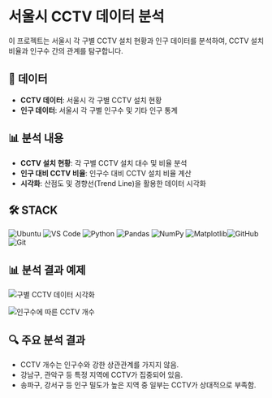 # 서울시 CCTV 데이터 분석

이 프로젝트는 서울시 각 구별 CCTV 설치 현황과 인구 데이터를 분석하여, CCTV 설치 비율과 인구수 간의 관계를 탐구합니다.

## 📁 데이터

- **CCTV 데이터**: 서울시 각 구별 CCTV 설치 현황
- **인구 데이터**: 서울시 각 구별 인구수 및 기타 인구 통계

## 📊 분석 내용

- **CCTV 설치 현황**: 각 구별 CCTV 설치 대수 및 비율 분석
- **인구 대비 CCTV 비율**: 인구수 대비 CCTV 설치 비율 계산
- **시각화**: 산점도 및 경향선(Trend Line)을 활용한 데이터 시각화

## 🛠 STACK
![Ubuntu](https://img.shields.io/badge/Ubuntu-E95420?style=for-the-badge&logo=ubuntu&logoColor=white) ![VS Code](https://img.shields.io/badge/Visual_Studio_Code-007ACC?style=for-the-badge&logo=visual-studio-code&logoColor=white) ![Python](https://img.shields.io/badge/Python-3776AB?style=for-the-badge&logo=python&logoColor=white) ![Pandas](https://img.shields.io/badge/Pandas-150458?style=for-the-badge&logo=pandas&logoColor=white) 
![NumPy](https://img.shields.io/badge/NumPy-013243?style=for-the-badge&logo=numpy&logoColor=white) ![Matplotlib](https://img.shields.io/badge/Matplotlib-11557C?style=for-the-badge&logo=matplotlib&logoColor=white)![GitHub](https://img.shields.io/badge/GitHub-181717?style=for-the-badge&logo=github&logoColor=white) ![Git](https://img.shields.io/badge/Git-F05032?style=for-the-badge&logo=git&logoColor=white)

## 📊 분석 결과 예제
![구별 CCTV 데이터 시각화]([https://user-images.githubusercontent.com/12345678/abcdefg.png](https://private-user-images.githubusercontent.com/192555666/423212994-84c37d81-1619-4809-84d9-cd4ed8a375b6.png?jwt=eyJhbGciOiJIUzI1NiIsInR5cCI6IkpXVCJ9.eyJpc3MiOiJnaXRodWIuY29tIiwiYXVkIjoicmF3LmdpdGh1YnVzZXJjb250ZW50LmNvbSIsImtleSI6ImtleTUiLCJleHAiOjE3NDIxMjkwNzUsIm5iZiI6MTc0MjEyODc3NSwicGF0aCI6Ii8xOTI1NTU2NjYvNDIzMjEyOTk0LTg0YzM3ZDgxLTE2MTktNDgwOS04NGQ5LWNkNGVkOGEzNzViNi5wbmc_WC1BbXotQWxnb3JpdGhtPUFXUzQtSE1BQy1TSEEyNTYmWC1BbXotQ3JlZGVudGlhbD1BS0lBVkNPRFlMU0E1M1BRSzRaQSUyRjIwMjUwMzE2JTJGdXMtZWFzdC0xJTJGczMlMkZhd3M0X3JlcXVlc3QmWC1BbXotRGF0ZT0yMDI1MDMxNlQxMjM5MzVaJlgtQW16LUV4cGlyZXM9MzAwJlgtQW16LVNpZ25hdHVyZT03ZDU0YjdhOWIzNGRiMzY3NTAwNDI2YjBhNjcxMTlhYjU1MjdlMjhmNjY1YzY0MmYyODJjNzQxY2I2NDAyM2VjJlgtQW16LVNpZ25lZEhlYWRlcnM9aG9zdCJ9.1lcOXa0CU--Ow5f1ChO1PLOTRck4dNeOsXP7ucVltCc))

![인구수에 따른 CCTV 개수 ]([https://user-images.githubusercontent.com/12345678/abcdefg.png](https://private-user-images.githubusercontent.com/192555666/423213881-67194f5a-51e9-41b7-80fa-bfcf1a1cf70a.png?jwt=eyJhbGciOiJIUzI1NiIsInR5cCI6IkpXVCJ9.eyJpc3MiOiJnaXRodWIuY29tIiwiYXVkIjoicmF3LmdpdGh1YnVzZXJjb250ZW50LmNvbSIsImtleSI6ImtleTUiLCJleHAiOjE3NDIxMjkyNTEsIm5iZiI6MTc0MjEyODk1MSwicGF0aCI6Ii8xOTI1NTU2NjYvNDIzMjEzODgxLTY3MTk0ZjVhLTUxZTktNDFiNy04MGZhLWJmY2YxYTFjZjcwYS5wbmc_WC1BbXotQWxnb3JpdGhtPUFXUzQtSE1BQy1TSEEyNTYmWC1BbXotQ3JlZGVudGlhbD1BS0lBVkNPRFlMU0E1M1BRSzRaQSUyRjIwMjUwMzE2JTJGdXMtZWFzdC0xJTJGczMlMkZhd3M0X3JlcXVlc3QmWC1BbXotRGF0ZT0yMDI1MDMxNlQxMjQyMzFaJlgtQW16LUV4cGlyZXM9MzAwJlgtQW16LVNpZ25hdHVyZT00ZjlhMDUxY2E1MDc5NTJhYWRkZDVkZjg4ZDc4NTI1YWZjYjE3ZmM1OWY3ZGZkZmJlYzA2YjdkZWE2MGI3MTM0JlgtQW16LVNpZ25lZEhlYWRlcnM9aG9zdCJ9.EslvfShGTJS0OY7odeaAnC-E7plW92tCSPrcXBhj5aA))

## 🔍 주요 분석 결과
- CCTV 개수는 인구수와 강한 상관관계를 가지지 않음.
- 강남구, 관악구 등 특정 지역에 CCTV가 집중되어 있음.
- 송파구, 강서구 등 인구 밀도가 높은 지역 중 일부는 CCTV가 상대적으로 부족함.


